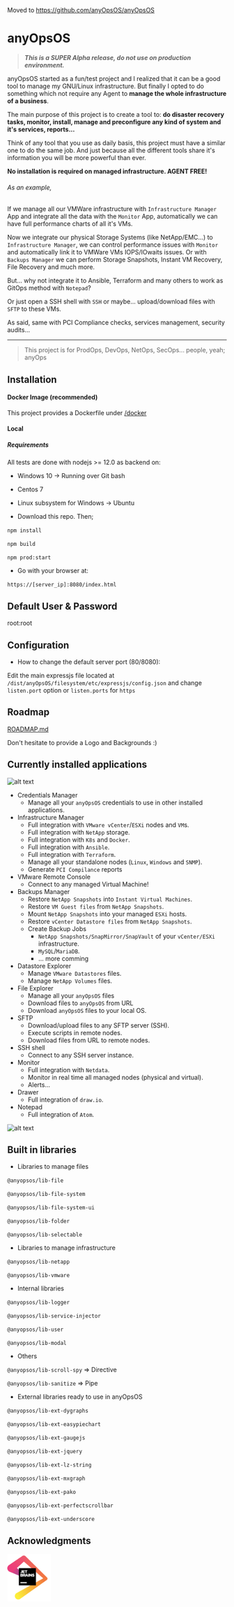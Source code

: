 Moved to https://github.com/anyOpsOS/anyOpsOS

# anyOpsOS

> **_This is a SUPER Alpha release, do not use on production environment._**

anyOpsOS started as a fun/test project and I realized that it can be a good tool to manage my GNU/Linux infrastructure. But finally I opted to do something which not require any Agent to **manage the whole infrastructure of a business**.

The main purpose of this project is to create a tool to: **do disaster recovery tasks, monitor, install, manage and preconfigure any kind of system and it's services, reports...**

Think of any tool that you use as daily basis, this project must have a similar one to do the same job. And just because all the different tools share it's information you will be more powerful than ever.

**No installation is required on managed infrastructure. AGENT FREE!**

###### As an example,
If we manage all our VMWare infrastructure with `Infrastructure Manager` App and integrate all the data with the `Monitor` App, automatically we can have full performance charts of all it's VMs.

Now we integrate our physical Storage Systems (like NetApp/EMC...) to `Infrastructure Manager`, we can control performance issues with `Monitor` and automatically link it to VMWare VMs IOPS/IOwaits issues. Or with `Backups Manager` we can perform Storage Snapshots, Instant VM Recovery, File Recovery and much more.

But... why not integrate it to Ansible, Terraform and many others to work as GitOps method with `Notepad`?

Or just open a SSH shell with `SSH` or maybe... upload/download files with `SFTP` to these VMs.

As said, same with PCI Compliance checks, services management, security audits...

---

> This project is for ProdOps, DevOps, NetOps, SecOps... people, yeah; anyOps

## Installation

#### Docker Image (recommended)

This project provides a Dockerfile under [/docker](docker/)

#### Local

##### Requirements
All tests are done with nodejs >= 12.0 as backend on:
- Windows 10 -> Running over Git bash
- Centos 7
- Linux subsystem for Windows -> Ubuntu


- Download this repo. Then;

`npm install`

`npm build`

`npm prod:start`

- Go with your browser at:

`https://[server_ip]:8080/index.html`

## Default User & Password
root:root

## Configuration

- How to change the default server port (80/8080):

Edit the main expressjs file located at `/dist/anyOpsOS/filesystem/etc/expressjs/config.json` and change `listen.port` option or `listen.ports` for `https`

## Roadmap

[ROADMAP.md](ROADMAP.md)

Don't hesitate to provide a Logo and Backgrounds :)

## Currently installed applications

![alt text](https://isartnavarro.io/img/anyOpsOS/smanager_app.png "Infrastructure Manager app")

- Credentials Manager
    - Manage all your `anyOpsOS` credentials to use in other installed applications.
- Infrastructure Manager
    - Full integration with `VMware vCenter`/`ESXi` nodes and `VM`s.
    - Full integration with `NetApp` storage.
    - Full integration with `K8s` and `Docker`.
    - Full integration with `Ansible`.
    - Full integration with `Terraform`.
    - Manage all your standalone nodes (`Linux`, `Windows` and `SNMP`).
    - Generate `PCI Compilance` reports
- VMware Remote Console
    - Connect to any managed Virtual Machine!
- Backups Manager
    - Restore `NetApp Snapshots` into `Instant Virtual Machines`.
    - Restore `VM Guest files` from `NetApp Snapshots`.
    - Mount `NetApp Snapshots` into your managed `ESXi` hosts.
    - Restore `vCenter Datastore files` from `NetApp Snapshots`.
    - Create Backup Jobs
        - `NetApp Snapshots/SnapMirror/SnapVault` of your `vCenter/ESXi` infrastructure.
        - `MySQL`/`MariaDB`.
        - ... more comming
- Datastore Explorer
    - Manage `VMware Datastores` files.
    - Manage `NetApp Volumes` files.
- File Explorer
    - Manage all your `anyOpsOS` files
    - Download files to `anyOpsOS` from URL
    - Download `anyOpsOS` files to your local OS.
- SFTP
    - Download/upload files to any SFTP server (SSH).
    - Execute scripts in remote nodes.
    - Download files from URL to remote nodes.
- SSH shell
    - Connect to any SSH server instance.
- Monitor
    - Full integration with `Netdata`.
    - Monitor in real time all managed nodes (physical and virtual).
    - Alerts...
- Drawer
    - Full integration of `draw.io`.
- Notepad
    - Full integration of `Atom`.

![alt text](https://isartnavarro.io/img/anyOpsOS/sftp_app.png "SFTP app")

## Built in libraries

- Libraries to manage files

`@anyopsos/lib-file`

`@anyopsos/lib-file-system`

`@anyopsos/lib-file-system-ui`

`@anyopsos/lib-folder`

`@anyopsos/lib-selectable`

- Libraries to manage infrastructure

`@anyopsos/lib-netapp`

`@anyopsos/lib-vmware`

- Internal libraries

`@anyopsos/lib-logger`

`@anyopsos/lib-service-injector`

`@anyopsos/lib-user`

`@anyopsos/lib-modal`

- Others

`@anyopsos/lib-scroll-spy` => Directive

`@anyopsos/lib-sanitize` => Pipe


- External libraries ready to use in anyOpsOS

`@anyopsos/lib-ext-dygraphs`

`@anyopsos/lib-ext-easypiechart`

`@anyopsos/lib-ext-gaugejs`

`@anyopsos/lib-ext-jquery`

`@anyopsos/lib-ext-lz-string`

`@anyopsos/lib-ext-mxgraph`

`@anyopsos/lib-ext-pako`

`@anyopsos/lib-ext-perfectscrollbar`

`@anyopsos/lib-ext-underscore`


## Acknowledgments

[<img src="docs/assets/jetbrains.png" width="100">](https://www.jetbrains.com/?from=anyOpsOS)
